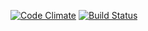 [![Code Climate](https://codeclimate.com/github/Freika/learn-track/badges/gpa.svg)](https://codeclimate.com/github/Freika/learn-track)
[![Build Status](https://travis-ci.org/Freika/learn-track.svg?branch=master)](https://travis-ci.org/Freika/learn-track)